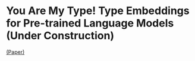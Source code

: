 # You Are My Type! Type Embeddings for Pre-trained Language Models (Under Construction)
[(Paper)](https://www.eurecom.fr/publication/7095/download/data-publi-7095.pdf) 


